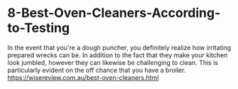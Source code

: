 # 8-Best-Oven-Cleaners-According-to-Testing
In the event that you're a dough puncher, you definitely realize how irritating prepared wrecks can be. In addition to the fact that they make your kitchen look jumbled, however they can likewise be challenging to clean. This is particularly evident on the off chance that you have a broiler. https://wisereview.com.au/best-oven-cleaners.html
